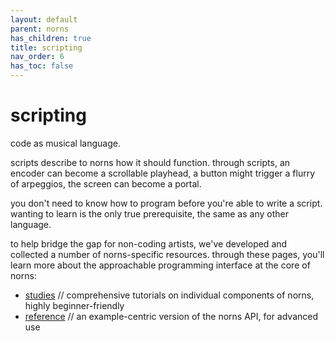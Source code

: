 ```yaml
---
layout: default
parent: norns
has_children: true
title: scripting
nav_order: 6
has_toc: false
---
```


# scripting

code as musical language.

scripts describe to norns how it should function. through scripts, an encoder can become a scrollable playhead, a button might trigger a flurry of arpeggios, the screen can become a portal.

you don't need to know how to program before you're able to write a script. wanting to learn is the only true prerequisite, the same as any other language. 

to help bridge the gap for non-coding artists, we've developed and collected a number of norns-specific resources. through these pages, you'll learn more about the approachable programming interface at the core of norns:

- [studies](../studies) // comprehensive tutorials on individual components of norns, highly beginner-friendly
- [reference](../reference) // an example-centric version of the norns API, for advanced use
